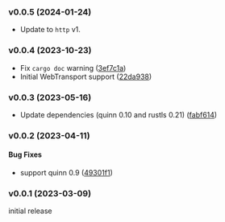 ### v0.0.5 (2024-01-24)

* Update to `http` v1.

### v0.0.4 (2023-10-23)

* Fix `cargo doc` warning ([3ef7c1a](https://github.com/hyperium/h3/commit/3ef7c1a37b635e8446322d8f8d3a68580a208ad8))
* Initial WebTransport support ([22da938](https://github.com/hyperium/h3/commit/22da9387f19d724852b3bf1dfd7e66f0fd45cb81))


### v0.0.3 (2023-05-16)

* Update dependencies (quinn 0.10 and rustls 0.21) ([fabf614](https://github.com/hyperium/h3/commit/fabf6149c9ee57d7803ea5fb4426f895cbb5d244))

### v0.0.2 (2023-04-11)

#### Bug Fixes

* support quinn 0.9 ([49301f1](https://github.com/hyperium/h3/commit/49301f18e15d3acffc2a8d8bea1a8038c5f3fe6d))


### v0.0.1 (2023-03-09)

initial release
